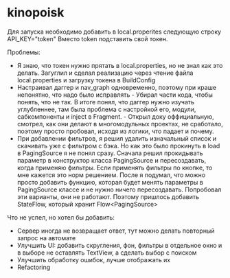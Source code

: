 # kinopoisk
Для запуска необходимо добавить в local.properites следующую строку
API_KEY="token"
Вместо token подставить свой токен.

Проблемы:
- Я знаю, что токен нужно прятать в local.properties, но не знал как это делать. Загуглил и сделал реализацию через чтение файла local.properties и загрузку токена в BuildConfig
- Настраивал даггер и nav_graph одновременно, поэтому при краше непонятно, что надо было исправлять - Убирал части кода, чтобы понять, что не так. В итоге понял, что даггер нужно изучать углубленнее, там была проблема с настройкой его, модули, сабкомпоненты и inject в Fragment. - Открыл доку оффициальную, смотрел, как они делают в многомодульных проектах, не сработало, поэтому просто пробовал, исходя из логики, что падает и почему.
- При добавлении фильтров, я решил удалить изначальный список и скачивать уже с фильтром с бэка. Но как это было прокинуть в load в PagingSource я не понял сразу. Сначала решил прокидывать параметр в конструктор класса PagingSource и пересоздавать, когда применяю фильтры. Если применять фильтры по кнопке, то мне кажется это норм решением. После я подумал, что можно просто добавить функцию, которая будет менять параметры в PagingSource классе и не нужно ничего пересоздавать. Попробовал эти варианты, они не работают. Поэтому пришлось добавить StateFlow, который хранит Flow<PagingSource<Data>>

Что не успел, но хотел бы добавить:
- Сервер иногда не возвращает ответ, тут можно делать повторный запрос на автомате
- Улучшить UI: добавить скругления, фон, фильтры в отдельное окно и в выборе не оставлять TextView, а сделать выбор с поиском
- Улучшить обработку ошибок, лучше отображать их
- Refactoring
